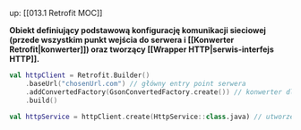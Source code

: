 up: [[013.1 Retrofit MOC]]

**Obiekt definiujący podstawową konfigurację komunikacji sieciowej (przede wszystkim punkt wejścia do serwera i [[Konwerter Retrofit|konwerter]]) oraz tworzący [[Wrapper HTTP|serwis-interfejs HTTP]].**

```kotlin
val httpClient = Retrofit.Builder()
	.baseUrl("chosenUrl.com") // główny entry point serwera
	.addConvertedFactory(GsonConvertedFactory.create()) // konwerter dla biblioteki GSON; są różne konwertery, wybór konkretnego zależy od formatu danych przychodzących z serwera
	.build()
	
val httpService = httpClient.create(HttpService::class.java) // utworzenie serwisu

```